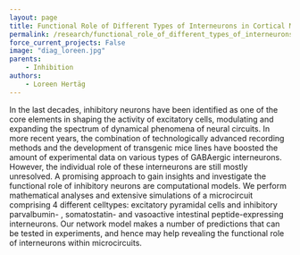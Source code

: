 ```yaml
---
layout: page
title: Functional Role of Different Types of Interneurons in Cortical Microcircuits
permalink: /research/functional_role_of_different_types_of_interneurons_in_cortical_microcircuits
force_current_projects: False
image: "diag_loreen.jpg"
parents:
    - Inhibition
authors:
    - Loreen Hertäg
---
```

In  the  last  decades,  inhibitory  neurons  have  been  identified  as  one  of  the  core  elements  in  shaping  the  activity  of  excitatory  cells,  modulating  and  expanding  the  spectrum  of  dynamical  phenomena  of  neural  circuits.  In  more  recent  years,  the  combination  of  technologically  advanced  recording  methods  and  the  development  of  transgenic  mice  lines  have  boosted  the  amount  of  experimental  data  on  various  types  of  GABAergic  interneurons.  However,  the  individual  role  of  these  interneurons  are  still  mostly  unresolved.
A  promising  approach  to  gain  insights  and  investigate  the  functional  role  of  inhibitory  neurons  are  computational  models.  We  perform  mathematical  analyses  and  extensive  simulations  of  a  microcircuit  comprising  4  different  celltypes:  excitatory  pyramidal  cells  and  inhibitory  parvalbumin-  ,  somatostatin-    and  vasoactive  intestinal  peptide-expressing  interneurons.  Our  network  model  makes  a  number  of  predictions  that  can  be  tested  in  experiments,  and  hence  may  help  revealing  the  functional  role  of  interneurons  within  microcircuits. 
